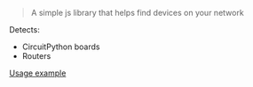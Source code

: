 > A simple js library that helps find devices on your network

Detects:

- CircuitPython boards
- Routers

[Usage example](https://github.com/sensei-alex/scan/blob/main/scan.html)
